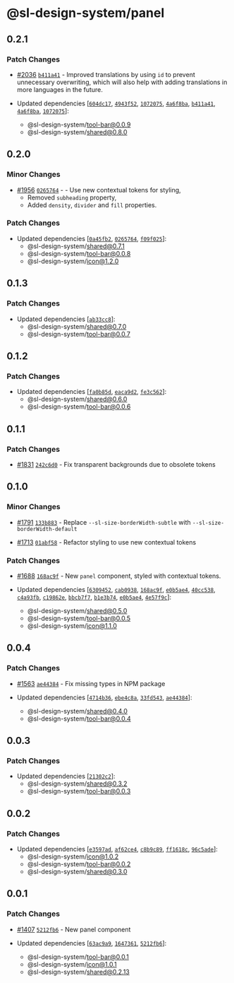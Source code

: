 # @sl-design-system/panel

## 0.2.1

### Patch Changes

- [#2036](https://github.com/sl-design-system/components/pull/2036) [`b411a41`](https://github.com/sl-design-system/components/commit/b411a415b496b0ca15677b58ca41c7d770833b6e) - Improved translations by using `id` to prevent unnecessary overwriting, which will also help with adding translations in more languages in the future.

- Updated dependencies [[`604dc17`](https://github.com/sl-design-system/components/commit/604dc17be38f77fa099ffc890fcbe8f3768755a6), [`4943f52`](https://github.com/sl-design-system/components/commit/4943f5217ec0d2ba4a1902c2841daa729b6426bd), [`1072075`](https://github.com/sl-design-system/components/commit/1072075e3f1b5f0bf8b07dc1f89fd39b9f7103d0), [`4a6f8ba`](https://github.com/sl-design-system/components/commit/4a6f8ba02f49e8be7b37028c9b6a558ad91d9664), [`b411a41`](https://github.com/sl-design-system/components/commit/b411a415b496b0ca15677b58ca41c7d770833b6e), [`4a6f8ba`](https://github.com/sl-design-system/components/commit/4a6f8ba02f49e8be7b37028c9b6a558ad91d9664), [`1072075`](https://github.com/sl-design-system/components/commit/1072075e3f1b5f0bf8b07dc1f89fd39b9f7103d0)]:
  - @sl-design-system/tool-bar@0.0.9
  - @sl-design-system/shared@0.8.0

## 0.2.0

### Minor Changes

- [#1956](https://github.com/sl-design-system/components/pull/1956) [`0265764`](https://github.com/sl-design-system/components/commit/0265764ac709697377017147b065afc016187128) - - Use new contextual tokens for styling,
  - Removed `subheading` property,
  - Added `density`, `divider` and `fill` properties.

### Patch Changes

- Updated dependencies [[`0a45fb2`](https://github.com/sl-design-system/components/commit/0a45fb23105fce305650c96c5962afe0bb10b930), [`0265764`](https://github.com/sl-design-system/components/commit/0265764ac709697377017147b065afc016187128), [`f09f025`](https://github.com/sl-design-system/components/commit/f09f0259b4c0fb0a139974431b8a4bad7d9df6c8)]:
  - @sl-design-system/shared@0.7.1
  - @sl-design-system/tool-bar@0.0.8
  - @sl-design-system/icon@1.2.0

## 0.1.3

### Patch Changes

- Updated dependencies [[`ab33cc8`](https://github.com/sl-design-system/components/commit/ab33cc86cc01480fb20206be689f9bbdb62bf0ad)]:
  - @sl-design-system/shared@0.7.0
  - @sl-design-system/tool-bar@0.0.7

## 0.1.2

### Patch Changes

- Updated dependencies [[`fa0b85d`](https://github.com/sl-design-system/components/commit/fa0b85d46c08018cd43de432c3a9705e7aede2c8), [`eaca9d2`](https://github.com/sl-design-system/components/commit/eaca9d24a6086d7a60dc5efc5332f16e80485d36), [`fe3c562`](https://github.com/sl-design-system/components/commit/fe3c562d4e18ab93e9209aaab1a604774cfba5fb)]:
  - @sl-design-system/shared@0.6.0
  - @sl-design-system/tool-bar@0.0.6

## 0.1.1

### Patch Changes

- [#1831](https://github.com/sl-design-system/components/pull/1831) [`242c6d0`](https://github.com/sl-design-system/components/commit/242c6d0cd7cb277b1dfbe29eae8f7c9cac7f211a) - Fix transparent backgrounds due to obsolete tokens

## 0.1.0

### Minor Changes

- [#1791](https://github.com/sl-design-system/components/pull/1791) [`133b883`](https://github.com/sl-design-system/components/commit/133b883234d911dabe37bd3c8acef26afea20fe9) - Replace `--sl-size-borderWidth-subtle` with `--sl-size-borderWidth-default`

- [#1713](https://github.com/sl-design-system/components/pull/1713) [`01abf58`](https://github.com/sl-design-system/components/commit/01abf5833d364a76dbdf4e0df0587d0fbec3848e) - Refactor styling to use new contextual tokens

### Patch Changes

- [#1688](https://github.com/sl-design-system/components/pull/1688) [`168ac9f`](https://github.com/sl-design-system/components/commit/168ac9f449f4f4094d807fd29810a853f987a2f8) - New `panel` component, styled with contextual tokens.

- Updated dependencies [[`6309452`](https://github.com/sl-design-system/components/commit/63094521a7b262bd80c1a9a377086093d2844a8d), [`cab0938`](https://github.com/sl-design-system/components/commit/cab093898b324073801945fc3771eec2014d6652), [`168ac9f`](https://github.com/sl-design-system/components/commit/168ac9f449f4f4094d807fd29810a853f987a2f8), [`e0b5ae4`](https://github.com/sl-design-system/components/commit/e0b5ae44fd61afd603927522fc8024c6ae7829bb), [`40cc538`](https://github.com/sl-design-system/components/commit/40cc538648e6ed5ac453fbe708bae8761caaab5e), [`c4a93fb`](https://github.com/sl-design-system/components/commit/c4a93fba6f40b8e843a169117dfdd331a5d9d6e6), [`c19862e`](https://github.com/sl-design-system/components/commit/c19862e56455c3d8e27a9afc33bf684f89b04b75), [`bbcb7f7`](https://github.com/sl-design-system/components/commit/bbcb7f7cd48e22fa1e61f24ba645a4131b0c75ee), [`b1e3b74`](https://github.com/sl-design-system/components/commit/b1e3b741e78400e3755ddaa0c5c4fdeed2e3f960), [`e0b5ae4`](https://github.com/sl-design-system/components/commit/e0b5ae44fd61afd603927522fc8024c6ae7829bb), [`4e57f9c`](https://github.com/sl-design-system/components/commit/4e57f9c60835a07db45f74fde73a3bf13b6abe51)]:
  - @sl-design-system/shared@0.5.0
  - @sl-design-system/tool-bar@0.0.5
  - @sl-design-system/icon@1.1.0

## 0.0.4

### Patch Changes

- [#1563](https://github.com/sl-design-system/components/pull/1563) [`ae44384`](https://github.com/sl-design-system/components/commit/ae44384129f1a787a82fd35262f3f24e0883df58) - Fix missing types in NPM package

- Updated dependencies [[`4714b36`](https://github.com/sl-design-system/components/commit/4714b36f1387d4d1731a310b621caf5a33be105b), [`ebe4c8a`](https://github.com/sl-design-system/components/commit/ebe4c8a32e85b753e2aa752a13b2dc23616bf1a9), [`33fd543`](https://github.com/sl-design-system/components/commit/33fd5432f1499051071662aaca9974c212304bc6), [`ae44384`](https://github.com/sl-design-system/components/commit/ae44384129f1a787a82fd35262f3f24e0883df58)]:
  - @sl-design-system/shared@0.4.0
  - @sl-design-system/tool-bar@0.0.4

## 0.0.3

### Patch Changes

- Updated dependencies [[`21302c2`](https://github.com/sl-design-system/components/commit/21302c28065512f1c89ffde17dbc3241a2306d5d)]:
  - @sl-design-system/shared@0.3.2
  - @sl-design-system/tool-bar@0.0.3

## 0.0.2

### Patch Changes

- Updated dependencies [[`e3597ad`](https://github.com/sl-design-system/components/commit/e3597adca3a2b98f1507af55b7fb3748d9c29ffb), [`af62ce4`](https://github.com/sl-design-system/components/commit/af62ce4d0e65b1363b9cede48642bc22d1fc9365), [`c8b9c89`](https://github.com/sl-design-system/components/commit/c8b9c89a367066ab241348c9f93e6e087ec796ea), [`ff1618c`](https://github.com/sl-design-system/components/commit/ff1618cdfa4d0060465d993f656345ba1044f88c), [`96c5ade`](https://github.com/sl-design-system/components/commit/96c5ade1562ca5faf936ce59f13a2fb84abeac56)]:
  - @sl-design-system/icon@1.0.2
  - @sl-design-system/tool-bar@0.0.2
  - @sl-design-system/shared@0.3.0

## 0.0.1

### Patch Changes

- [#1407](https://github.com/sl-design-system/components/pull/1407) [`5212fb6`](https://github.com/sl-design-system/components/commit/5212fb638d3eeb535d5988b8793db21fb4fcc220) - New panel component

- Updated dependencies [[`63ac9a9`](https://github.com/sl-design-system/components/commit/63ac9a93d3e339878f9da819e52ff1e1c3a66e59), [`1647361`](https://github.com/sl-design-system/components/commit/1647361aba7af478745fc30a8067154debff0808), [`5212fb6`](https://github.com/sl-design-system/components/commit/5212fb638d3eeb535d5988b8793db21fb4fcc220)]:
  - @sl-design-system/tool-bar@0.0.1
  - @sl-design-system/icon@1.0.1
  - @sl-design-system/shared@0.2.13
